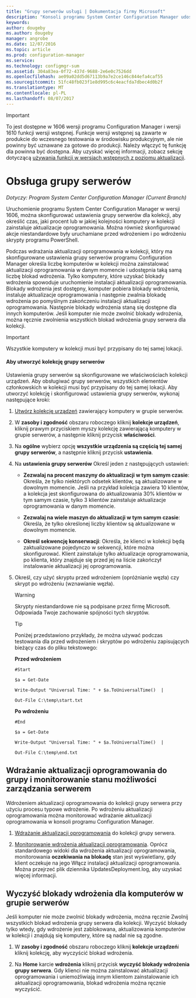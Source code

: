 ```yaml
---
title: "Grupy serwerów usługi | Dokumentacja firmy Microsoft"
description: "Konsoli programu System Center Configuration Manager udostępnia alarmy i Stany monitorowania aktualizacji i zgodności."
keywords: 
author: dougeby
ms.author: dougeby
manager: angrobe
ms.date: 12/07/2016
ms.topic: article
ms.prod: configuration-manager
ms.service: 
ms.technology: configmgr-sum
ms.assetid: 304a83ea-0f72-437d-9688-2e6e0c7526dd
ms.openlocfilehash: ae09a02dd5d67113b9a7e2ce146c844efa4caf55
ms.sourcegitcommit: 51fc48fb023f1e8d995c6c4eacfda7dbec4d0b2f
ms.translationtype: MT
ms.contentlocale: pl-PL
ms.lasthandoff: 08/07/2017
---
```

>[!IMPORTANT]
>To jest dostępne w 1606 wersji programu Configuration Manager i wersji 1610 funkcji wersji wstępnej. Funkcje wersji wstępnej są zawarte w produkcie do wczesnego testowania w środowisku produkcyjnym, ale nie powinny być uznawane za gotowe do produkcji. Należy włączyć tę funkcję dla powinna być dostępna. Aby uzyskać więcej informacji, zobacz sekcję dotyczącą [używania funkcji w wersjach wstępnych z poziomu aktualizacji](https://docs.microsoft.com/sccm/core/servers/manage/install-in-console-updates#bkmk_prerelease).


# <a name="service-a-server-group"></a>Obsługa grupy serwerów

*Dotyczy: Program System Center Configuration Manager (Current Branch)*

Uruchomienie programu System Center Configuration Manager w wersji 1606, można skonfigurować ustawienia grupy serwerów dla kolekcji, aby określić czas, jaki procent lub w jakiej kolejności komputery w kolekcji zainstaluje aktualizacje oprogramowania. Można również skonfigurować akcje niestandardowe były uruchamiane przed wdrożeniem i po wdrożeniu skrypty programu PowerShell.

Podczas wdrażania aktualizacji oprogramowania w kolekcji, który ma skonfigurowane ustawienia grupy serwerów programu Configuration Manager określa liczbę komputerów w kolekcji można zainstalować aktualizacji oprogramowania w danym momencie i udostępnia taką samą liczbę blokad wdrożenia. Tylko komputery, które uzyskać blokady wdrożenia spowoduje uruchomienie instalacji aktualizacji oprogramowania. Blokady wdrożenia jest dostępny, komputer pobiera blokady wdrożenia, instaluje aktualizacje oprogramowania i następnie zwalnia blokadę wdrożenia po pomyślnym zakończeniu instalacji aktualizacji oprogramowania. Następnie blokady wdrożenia staną się dostępne dla innych komputerów. Jeśli komputer nie może zwolnić blokady wdrożenia, można ręcznie zwolnienia wszystkich blokad wdrożenia grupy serwera dla kolekcji.

>[!IMPORTANT]
>Wszystkie komputery w kolekcji musi być przypisany do tej samej lokacji.

#### <a name="to-create-a-collection-for-a-server-group"></a>Aby utworzyć kolekcję grupy serwerów  
Ustawienia grupy serwerów są skonfigurowane we właściwościach kolekcji urządzeń. Aby obsługiwać grupy serwerów, wszystkich elementów członkowskich w kolekcji musi być przypisany do tej samej lokacji. Aby utworzyć kolekcję i skonfigurować ustawienia grupy serwerów, wykonaj następujące kroki:
1.  [Utwórz kolekcję urządzeń](../../core/clients/manage/collections/create-collections.md) zawierający komputery w grupie serwerów.  

2.  W **zasoby i zgodność** obszaru roboczego kliknij **kolekcje urządzeń**, kliknij prawym przyciskiem myszy kolekcję zawierającą komputery w grupie serwerów, a następnie kliknij przycisk **właściwości**.  

3.  Na **ogólne** wybierz opcję **wszystkie urządzenia są częścią tej samej grupy serwerów**, a następnie kliknij przycisk **ustawienia**.  

4.  Na **ustawienia grupy serwerów** Określ jeden z następujących ustawień:  

    -   **Zezwalaj na procent maszyny do aktualizacji w tym samym czasie**: Określa, że tylko niektórych odsetek klientów, są aktualizowane w dowolnym momencie. Jeśli na przykład kolekcja zawiera 10 klientów, a kolekcja jest skonfigurowana do aktualizowania 30% klientów w tym samym czasie, tylko 3 klientów zainstaluje aktualizacje oprogramowania w danym momencie.  

    -   **Zezwalaj na wiele maszyn do aktualizacji w tym samym czasie**: Określa, że tylko określonej liczby klientów są aktualizowane w dowolnym momencie.  

    -   **Określ sekwencję konserwacji**: Określa, że klienci w kolekcji będą zaktualizowane pojedynczo w sekwencji, które można skonfigurować. Klient zainstaluje tylko aktualizacje oprogramowania, po klienta, który znajduje się przed jej na liście zakończył instalowanie aktualizacji jej oprogramowania.  

5.  Określ, czy użyć skryptu przed wdrożeniem (opróżnianie węzła) czy skrypt po wdrożeniu (wznawianie węzła).  

    > [!WARNING]
    > Skrypty niestandardowe nie są podpisane przez firmę Microsoft. Odpowiada Twoje zachowanie spójności tych skryptów.

    > [!TIP]  
    > Poniżej przedstawiono przykłady, że można używać podczas testowania dla przed wdrożeniem i skryptów po wdrożeniu zapisujących bieżący czas do pliku tekstowego:  
    >   
    >  **Przed wdrożeniem**  
    >   
    >  `#Start`  
    >   
    >  `$a = Get-Date`  
    >   
    >  `Write-Output "Universal Time: " + $a.ToUniversalTime()  |`  
    >   
    >  `Out-File C:\temp\start.txt`  
    >   
    >  **Po wdrożeniu**  
    >   
    >  `#End`  
    >   
    >  `$a = Get-Date`  
    >   
    >  `Write-Output "Universal Time: " + $a.ToUniversalTime()  |`  
    >   
    >  `Out-File C:\temp\end.txt`  

## <a name="deploy-software-updates-to-the-server-group-and-monitor-status"></a>Wdrażanie aktualizacji oprogramowania do grupy i monitorowanie stanu możliwości zarządzania serwerem  
Wdrożeniem aktualizacji oprogramowania do kolekcji grupy serwera przy użyciu procesu typowe wdrożenie. Po wdrożeniu aktualizacji oprogramowania można monitorować wdrażanie aktualizacji oprogramowania w konsoli programu Configuration Manager.
1.  [Wdrażanie aktualizacji oprogramowania](manually-deploy-software-updates.md) do kolekcji grupy serwera.   

2.  [Monitorowanie wdrożenia aktualizacji oprogramowania](monitor-software-updates.md). Oprócz standardowego widoki dla wdrożenia aktualizacji oprogramowania, monitorowania **oczekiwania na blokadę** stan jest wyświetlany, gdy klient oczekuje na jego Włącz instalacji aktualizacji oprogramowania. Można przejrzeć plik dziennika UpdatesDeployment.log, aby uzyskać więcej informacji.


## <a name="clear-the-deployment-locks-for-computers-in-a-server-group"></a>Wyczyść blokady wdrożenia dla komputerów w grupie serwerów  
Jeśli komputer nie może zwolnić blokady wdrożenia, można ręcznie Zwolnij wszystkich blokad wdrożenia grupy serwera dla kolekcji. Wyczyść blokady tylko wtedy, gdy wdrożenie jest zablokowana, aktualizowania komputerów w kolekcji i znajdują się komputery, które są nadal nie są zgodne.  
1.  W **zasoby i zgodność** obszaru roboczego kliknij **kolekcje urządzeń**i kliknij kolekcję, aby wyczyścić blokad wdrożenia.  

2.  Na **Home** karcie **wdrożenia** kliknij przycisk **wyczyść blokady wdrożenia grupy serwera**. Gdy klienci nie można zainstalować aktualizacji oprogramowania i uniemożliwiają innym klientom zainstalowanie ich aktualizacji oprogramowania, blokad wdrożenia można ręcznie wyczyścić.  
